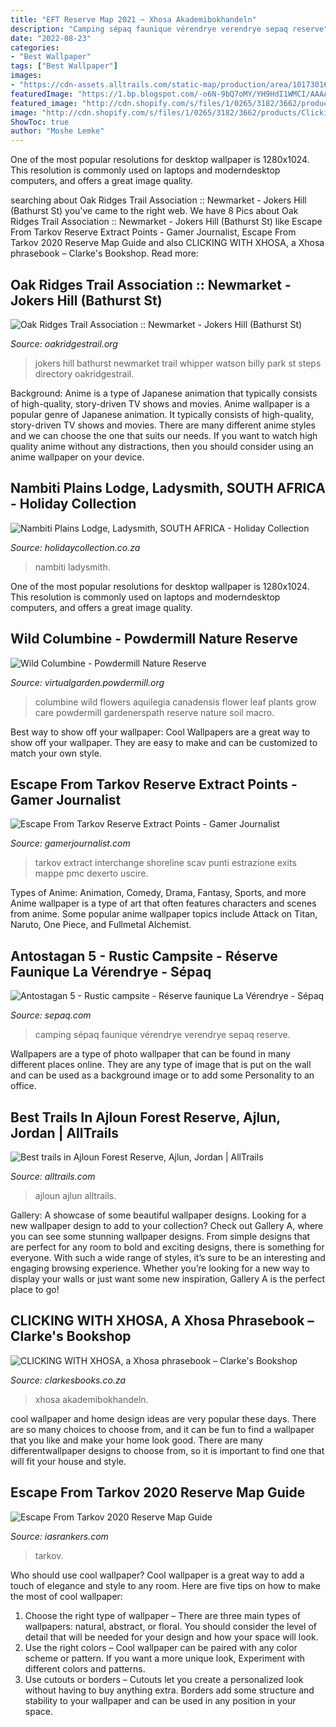 ```yaml
---
title: "EFT Reserve Map 2021 ~ Xhosa Akademibokhandeln"
description: "Camping sépaq faunique vérendrye verendrye sepaq reserve"
date: "2022-08-23"
categories:
- "Best Wallpaper"
tags: ["Best Wallpaper"]
images:
- "https://cdn-assets.alltrails.com/static-map/production/area/10173016/parks-jordan-ajlun-ajloun-forest-reserve-10173016-20200625094107000000000-1200x630-3-41593115548.jpg"
featuredImage: "https://1.bp.blogspot.com/-o6N-9bQ7oMY/YH9HdI1WMCI/AAAAAAAAAB0/6N-nbFhNTE0n3f9u71o1B7_3V4gjfXZfgCLcBGAsYHQ/w1600/Escape-From-Tarkov-2020-Reserve-Map-Guide-image.png"
featured_image: "http://cdn.shopify.com/s/files/1/0265/3182/3662/products/ClickingwithXhosa_800x.jpg?v=1589912878"
image: "http://cdn.shopify.com/s/files/1/0265/3182/3662/products/ClickingwithXhosa_800x.jpg?v=1589912878"
ShowToc: true
author: "Moshe Lemke"
---
```



One of the most popular resolutions for desktop wallpaper is 1280x1024. This resolution is commonly used on laptops and moderndesktop computers, and offers a great image quality.

	

		
searching about Oak Ridges Trail Association :: Newmarket - Jokers Hill (Bathurst St) you've came to the right web. We have 8 Pics about Oak Ridges Trail Association :: Newmarket - Jokers Hill (Bathurst St) like Escape From Tarkov Reserve Extract Points - Gamer Journalist, Escape From Tarkov 2020 Reserve Map Guide and also CLICKING WITH XHOSA, a Xhosa phrasebook – Clarke&#039;s Bookshop. Read more:
		
    
## Oak Ridges Trail Association :: Newmarket - Jokers Hill (Bathurst St)

<img loading=lazy src="http://www.oakridgestrail.org/files/3514/0781/2264/99_steps_2.jpg" onerror="this.onerror=null;this.src='https://tse2.mm.bing.net/th?id=OIP.XOzCcQ3M3qUVTVc9iF_XDQHaFj&amp;pid=15.1';" alt="Oak Ridges Trail Association :: Newmarket - Jokers Hill (Bathurst St)">

_Source: oakridgestrail.org_

>jokers hill bathurst newmarket trail whipper watson billy park st steps directory oakridgestrail. 

	

Background: Anime is a type of Japanese animation that typically consists of high-quality, story-driven TV shows and movies.
Anime wallpaper is a popular genre of Japanese animation. It typically consists of high-quality, story-driven TV shows and movies. There are many different anime styles and we can choose the one that suits our needs. If you want to watch high quality anime without any distractions, then you should consider using an anime wallpaper on your device.

    
## Nambiti Plains Lodge, Ladysmith, SOUTH AFRICA - Holiday Collection

<img loading=lazy src="https://holidaycollection.co.za/wp-content/uploads/2020/09/Nambiti-51-scaled.jpg" onerror="this.onerror=null;this.src='https://tse3.mm.bing.net/th?id=OIP.z-_WDgds3avpMaSJC7jHFgHaE8&amp;pid=15.1';" alt="Nambiti Plains Lodge, Ladysmith, SOUTH AFRICA - Holiday Collection">

_Source: holidaycollection.co.za_

>nambiti ladysmith. 

	

One of the most popular resolutions for desktop wallpaper is 1280x1024. This resolution is commonly used on laptops and moderndesktop computers, and offers a great image quality.

    
## Wild Columbine - Powdermill Nature Reserve

<img loading=lazy src="https://virtualgarden.powdermill.org/wp-content/uploads/Aquilegia_canadensisColumbine.png" onerror="this.onerror=null;this.src='https://tse2.mm.bing.net/th?id=OIP.bFKDuGqwfFTtGmhuAGd-FQHaLI&amp;pid=15.1';" alt="Wild Columbine - Powdermill Nature Reserve">

_Source: virtualgarden.powdermill.org_

>columbine wild flowers aquilegia canadensis flower leaf plants grow care powdermill gardenerspath reserve nature soil macro. 

	

Best way to show off your wallpaper:
Cool Wallpapers are a great way to show off your wallpaper. They are easy to make and can be customized to match your own style.

    
## Escape From Tarkov Reserve Extract Points - Gamer Journalist

<img loading=lazy src="https://gamerjournalist.com/wp-content/uploads/2020/01/Escape-From-Tarkov-Reserve-Extract-Points-1024x576.png" onerror="this.onerror=null;this.src='https://tse1.mm.bing.net/th?id=OIP.XPL3WjvnQQ6H8h9BvQncIAHaEK&amp;pid=15.1';" alt="Escape From Tarkov Reserve Extract Points - Gamer Journalist">

_Source: gamerjournalist.com_

>tarkov extract interchange shoreline scav punti estrazione exits mappe pmc dexerto uscire. 

	

Types of Anime: Animation, Comedy, Drama, Fantasy, Sports, and more
Anime wallpaper is a type of art that often features characters and scenes from anime. Some popular anime wallpaper topics include Attack on Titan, Naruto, One Piece, and Fullmetal Alchemist.

    
## Antostagan 5 - Rustic Campsite - Réserve Faunique La Vérendrye - Sépaq

<img loading=lazy src="https://imagescloud.s3-accelerate.amazonaws.com/images/galleriemedia/3/8/trantostogansite05_4706963459618377.jpg" onerror="this.onerror=null;this.src='https://tse2.mm.bing.net/th?id=OIP.KrmAz5bBLb2KH0B-xviImgHaE7&amp;pid=15.1';" alt="Antostagan 5 - Rustic campsite - Réserve faunique La Vérendrye - Sépaq">

_Source: sepaq.com_

>camping sépaq faunique vérendrye verendrye sepaq reserve. 

	



Wallpapers are a type of photo wallpaper that can be found in many different places online. They are any type of image that is put on the wall and can be used as a background image or to add some Personality to an office.

    
## Best Trails In Ajloun Forest Reserve, Ajlun, Jordan | AllTrails

<img loading=lazy src="https://cdn-assets.alltrails.com/static-map/production/area/10173016/parks-jordan-ajlun-ajloun-forest-reserve-10173016-20200625094107000000000-1200x630-3-41593115548.jpg" onerror="this.onerror=null;this.src='https://tse1.mm.bing.net/th?id=OIP.OZXv-yuHkNw4jUZMMfHZlAHaD4&amp;pid=15.1';" alt="Best trails in Ajloun Forest Reserve, Ajlun, Jordan | AllTrails">

_Source: alltrails.com_

>ajloun ajlun alltrails. 

	

Gallery: A showcase of some beautiful wallpaper designs.
Looking for a new wallpaper design to add to your collection? Check out Gallery A, where you can see some stunning wallpaper designs. From simple designs that are perfect for any room to bold and exciting designs, there is something for everyone. With such a wide range of styles, it’s sure to be an interesting and engaging browsing experience. Whether you’re looking for a new way to display your walls or just want some new inspiration, Gallery A is the perfect place to go!





	
	
    
## CLICKING WITH XHOSA, A Xhosa Phrasebook – Clarke&#039;s Bookshop

<img loading=lazy src="http://cdn.shopify.com/s/files/1/0265/3182/3662/products/ClickingwithXhosa_800x.jpg?v=1589912878" onerror="this.onerror=null;this.src='https://tse4.mm.bing.net/th?id=OIP.mvQwBg63xeWMIibZFnN8ugHaLJ&amp;pid=15.1';" alt="CLICKING WITH XHOSA, a Xhosa phrasebook – Clarke&#039;s Bookshop">

_Source: clarkesbooks.co.za_

>xhosa akademibokhandeln. 

	

cool wallpaper and home design ideas are very popular these days. There are so many choices to choose from, and it can be fun to find a wallpaper that you like and make your home look good. There are many differentwallpaper designs to choose from, so it is important to find one that will fit your house and style.

    
## Escape From Tarkov 2020 Reserve Map Guide

<img loading=lazy src="https://1.bp.blogspot.com/-o6N-9bQ7oMY/YH9HdI1WMCI/AAAAAAAAAB0/6N-nbFhNTE0n3f9u71o1B7_3V4gjfXZfgCLcBGAsYHQ/w1600/Escape-From-Tarkov-2020-Reserve-Map-Guide-image.png" onerror="this.onerror=null;this.src='https://tse3.mm.bing.net/th?id=OIP.kBdWblGp0R3FngXXPWgtAQHaDi&amp;pid=15.1';" alt="Escape From Tarkov 2020 Reserve Map Guide">

_Source: iasrankers.com_

>tarkov. 

	

Who should use cool wallpaper?
Cool wallpaper is a great way to add a touch of elegance and style to any room. Here are five tips on how to make the most of cool wallpaper: 
1) Choose the right type of wallpaper – There are three main types of wallpapers: natural, abstract, or floral. You should consider the level of detail that will be needed for your design and how your space will look. 
2) Use the right colors – Cool wallpaper can be paired with any color scheme or pattern. If you want a more unique look, Experiment with different colors and patterns. 
3) Use cutouts or borders – Cutouts let you create a personalized look without having to buy anything extra. Borders add some structure and stability to your wallpaper and can be used in any position in your space.

